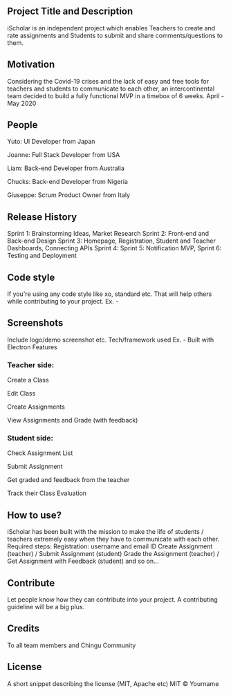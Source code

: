 ## Project Title and Description
iScholar is an independent project which enables Teachers to create and rate assignments and Students to submit and share comments/questions to them.
## Motivation
Considering the Covid-19 crises and the lack of easy and free tools for teachers and students to communicate to each other, an intercontinental team decided to build a fully functional MVP in a timebox of 6 weeks.
April - May 2020
## People
Yuto: UI Developer from Japan

Joanne: Full Stack Developer from USA

Liam: Back-end Developer from Australia

Chucks: Back-end Developer from Nigeria

Giuseppe: Scrum Product Owner from Italy

## Release History
Sprint 1: Brainstorming Ideas, Market Research
Sprint 2: Front-end and Back-end Design
Sprint 3: Homepage, Registration, Student and Teacher Dashboards, Connecting APIs
Sprint 4: 
Sprint 5: Notification MVP, 
Sprint 6: Testing and Deployment
 
## Code style
If you're using any code style like xo, standard etc. That will help others while contributing to your project. Ex. -

## Screenshots
Include logo/demo screenshot etc.
Tech/framework used
Ex. -
Built with
Electron
Features

### Teacher side:
Create a Class

Edit Class

Create Assignments

View Assignments and Grade (with feedback)

### Student side:
Check Assignment List 

Submit Assignment

Get graded and feedback from the teacher

Track their Class Evaluation

## How to use?
iScholar has been built with the mission to make the life of students / teachers extremely easy when they have to communicate with each other.
Required steps:
Registration: username and email ID
Create Assignment (teacher) / Submit Assignment (student)
Grade the Assignment (teacher) / Get Assignment with Feedback (student)
and so on...
 
 
## Contribute
Let people know how they can contribute into your project. A contributing guideline will be a big plus.

## Credits
To all team members and Chingu Community

## License
A short snippet describing the license (MIT, Apache etc)
MIT © Yourname

